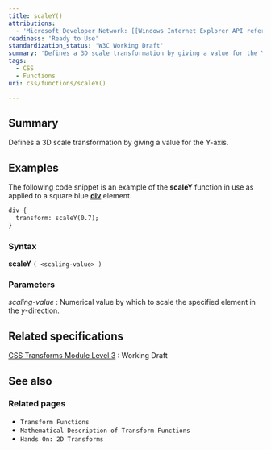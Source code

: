 ```yaml
---
title: scaleY()
attributions:
  - 'Microsoft Developer Network: [[Windows Internet Explorer API reference](http://msdn.microsoft.com/en-us/library/ie/hh828809%28v=vs.85%29.aspx) Article]'
readiness: 'Ready to Use'
standardization_status: 'W3C Working Draft'
summary: 'Defines a 3D scale transformation by giving a value for the Y-axis.'
tags:
  - CSS
  - Functions
uri: css/functions/scaleY()

---
```

## Summary

Defines a 3D scale transformation by giving a value for the Y-axis.

## Examples

The following code snippet is an example of the **scaleY** function in use as applied to a square blue [**div**](/html/elements/div) element.

``` html
div {
  transform: scaleY(0.7);
}
```

### Syntax

**scaleY** `( <scaling-value> )`

### Parameters

*scaling-value*
:   Numerical value by which to scale the specified element in the *y*-direction.

## Related specifications

[CSS Transforms Module Level 3](http://www.w3.org/TR/css3-transforms/)
:   Working Draft

## See also

### Related pages

-   `Transform Functions`
-   `Mathematical Description of Transform Functions`
-   `Hands On: 2D Transforms`
